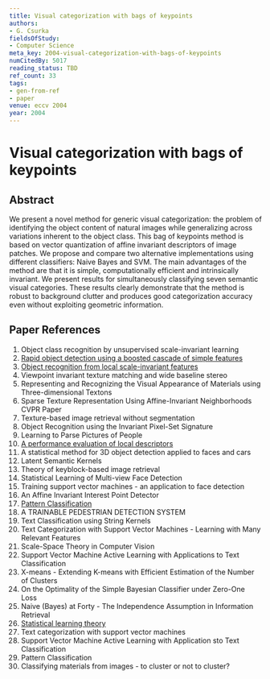 ```yaml
---
title: Visual categorization with bags of keypoints
authors:
- G. Csurka
fieldsOfStudy:
- Computer Science
meta_key: 2004-visual-categorization-with-bags-of-keypoints
numCitedBy: 5017
reading_status: TBD
ref_count: 33
tags:
- gen-from-ref
- paper
venue: eccv 2004
year: 2004
---
```


# Visual categorization with bags of keypoints

## Abstract

We present a novel method for generic visual categorization: the problem of identifying the object content of natural images while generalizing across variations inherent to the object class. This bag of keypoints method is based on vector quantization of affine invariant descriptors of image patches. We propose and compare two alternative implementations using different classifiers: Naive Bayes and SVM. The main advantages of the method are that it is simple, computationally efficient and intrinsically invariant. We present results for simultaneously classifying seven semantic visual categories. These results clearly demonstrate that the method is robust to background clutter and produces good categorization accuracy even without exploiting geometric information.

## Paper References

1. Object class recognition by unsupervised scale-invariant learning
2. [Rapid object detection using a boosted cascade of simple features](2001-rapid-object-detection-using-a-boosted-cascade-of-simple-features)
3. [Object recognition from local scale-invariant features](1999-object-recognition-from-local-scale-invariant-features)
4. Viewpoint invariant texture matching and wide baseline stereo
5. Representing and Recognizing the Visual Appearance of Materials using Three-dimensional Textons
6. Sparse Texture Representation Using Affine-Invariant Neighborhoods CVPR Paper
7. Texture-based image retrieval without segmentation
8. Object Recognition using the Invariant Pixel-Set Signature
9. Learning to Parse Pictures of People
10. [A performance evaluation of local descriptors](2005-a-performance-evaluation-of-local-descriptors)
11. A statistical method for 3D object detection applied to faces and cars
12. Latent Semantic Kernels
13. Theory of keyblock-based image retrieval
14. Statistical Learning of Multi-view Face Detection
15. Training support vector machines - an application to face detection
16. An Affine Invariant Interest Point Detector
17. [Pattern Classification](2001-pattern-classification)
18. A TRAINABLE PEDESTRIAN DETECTION SYSTEM
19. Text Classification using String Kernels
20. Text Categorization with Support Vector Machines - Learning with Many Relevant Features
21. Scale-Space Theory in Computer Vision
22. Support Vector Machine Active Learning with Applications to Text Classification
23. X-means - Extending K-means with Efficient Estimation of the Number of Clusters
24. On the Optimality of the Simple Bayesian Classifier under Zero-One Loss
25. Naive (Bayes) at Forty - The Independence Assumption in Information Retrieval
26. [Statistical learning theory](1998-statistical-learning-theory)
27. Text categorization with support vector machines
28. Support Vector Machine Active Learning with Application sto Text Classification
29. Pattern Classification
30. Classifying materials from images - to cluster or not to cluster?
